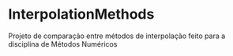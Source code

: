 # InterpolationMethods
Projeto de comparação entre métodos de interpolação feito para a disciplina de Métodos Numéricos
